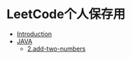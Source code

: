 # LeetCode个人保存用

- [Introduction](README.md)
- [JAVA]()
  - [2.add-two-numbers](2.add-two-numbers.md)

